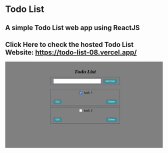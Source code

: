 # Todo List
## A simple Todo List web app using ReactJS
## Click Here to check the hosted Todo List Website: https://todo-list-08.vercel.app/

![todo list img](https://github.com/viraj812/todo-list/blob/main/todo_app.png)
